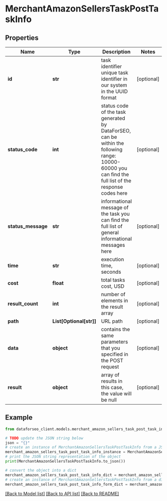 # MerchantAmazonSellersTaskPostTaskInfo


## Properties

Name | Type | Description | Notes
------------ | ------------- | ------------- | -------------
**id** | **str** | task identifier unique task identifier in our system in the UUID format | [optional] 
**status_code** | **int** | status code of the task generated by DataForSEO, can be within the following range: 10000-60000 you can find the full list of the response codes here | [optional] 
**status_message** | **str** | informational message of the task you can find the full list of general informational messages here | [optional] 
**time** | **str** | execution time, seconds | [optional] 
**cost** | **float** | total tasks cost, USD | [optional] 
**result_count** | **int** | number of elements in the result array | [optional] 
**path** | **List[Optional[str]]** | URL path | [optional] 
**data** | **object** | contains the same parameters that you specified in the POST request | [optional] 
**result** | **object** | array of results in this case, the value will be null | [optional] 

## Example

```python
from dataforseo_client.models.merchant_amazon_sellers_task_post_task_info import MerchantAmazonSellersTaskPostTaskInfo

# TODO update the JSON string below
json = "{}"
# create an instance of MerchantAmazonSellersTaskPostTaskInfo from a JSON string
merchant_amazon_sellers_task_post_task_info_instance = MerchantAmazonSellersTaskPostTaskInfo.from_json(json)
# print the JSON string representation of the object
print(MerchantAmazonSellersTaskPostTaskInfo.to_json())

# convert the object into a dict
merchant_amazon_sellers_task_post_task_info_dict = merchant_amazon_sellers_task_post_task_info_instance.to_dict()
# create an instance of MerchantAmazonSellersTaskPostTaskInfo from a dict
merchant_amazon_sellers_task_post_task_info_form_dict = merchant_amazon_sellers_task_post_task_info.from_dict(merchant_amazon_sellers_task_post_task_info_dict)
```
[[Back to Model list]](../README.md#documentation-for-models) [[Back to API list]](../README.md#documentation-for-api-endpoints) [[Back to README]](../README.md)


